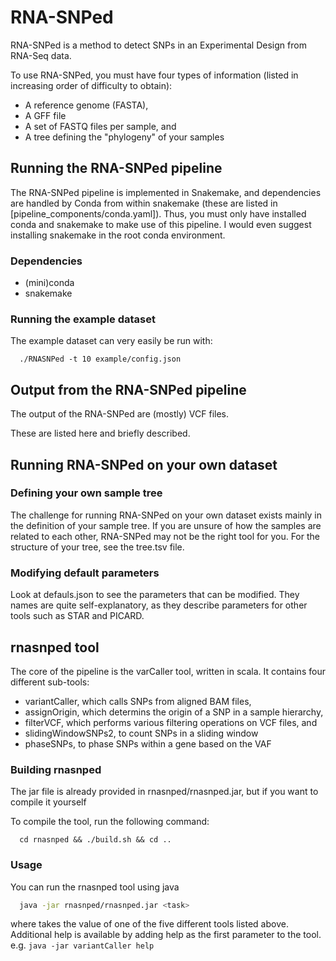 # RNA-SNPed
RNA-SNPed is a method to detect SNPs in an Experimental Design from RNA-Seq data.

To use RNA-SNPed, you must have four types of information (listed in increasing order of difficulty to obtain):
 * A reference genome (FASTA),
 * A GFF file
 * A set of FASTQ files per sample, and
 * A tree defining the "phylogeny" of your samples

## Running the RNA-SNPed pipeline

The RNA-SNPed pipeline is implemented in Snakemake, and dependencies are handled by Conda from within snakemake (these are listed in [pipeline_components/conda.yaml]).
Thus, you must only have installed conda and snakemake to make use of this pipeline.
I would even suggest installing snakemake in the root conda environment.

### Dependencies
 * (mini)conda
 * snakemake

### Running the example dataset
The example dataset can very easily be run with:

```shell
  ./RNASNPed -t 10 example/config.json
```

## Output from the RNA-SNPed pipeline
The output of the RNA-SNPed are (mostly) VCF files.

These are listed here and briefly described.

## Running RNA-SNPed on your own dataset

### Defining your own sample tree
The challenge for running RNA-SNPed on your own dataset exists mainly in the definition of your sample tree.
If you are unsure of how the samples are related to each other, RNA-SNPed may not be the right tool for you.
For the structure of your tree, see the tree.tsv file.

### Modifying default parameters

Look at defauls.json to see the parameters that can be modified.
They names are quite self-explanatory, as they describe parameters for other tools such as STAR and PICARD. 

## **rnasnped** tool

The core of the pipeline is the varCaller tool, written in scala.
It contains four different sub-tools:
 * variantCaller, which calls SNPs from aligned BAM files,
 * assignOrigin, which determins the origin of a SNP in a sample hierarchy,
 * filterVCF, which performs various filtering operations on VCF files, and
 * slidingWindowSNPs2, to count SNPs in a sliding window
 * phaseSNPs, to phase SNPs within a gene based on the VAF

### Building rnasnped

The jar file is already provided in rnasnped/rnasnped.jar, but if you want to compile it yourself

To compile the tool, run the following command:
```shell
  cd rnasnped && ./build.sh && cd ..
```

### Usage

You can run the rnasnped tool using java
```bash
  java -jar rnasnped/rnasnped.jar <task>
```

where <task> takes the value of one of the five different tools listed above.
Additional help is available by adding help as the first parameter to the tool. e.g. `java -jar variantCaller help`

